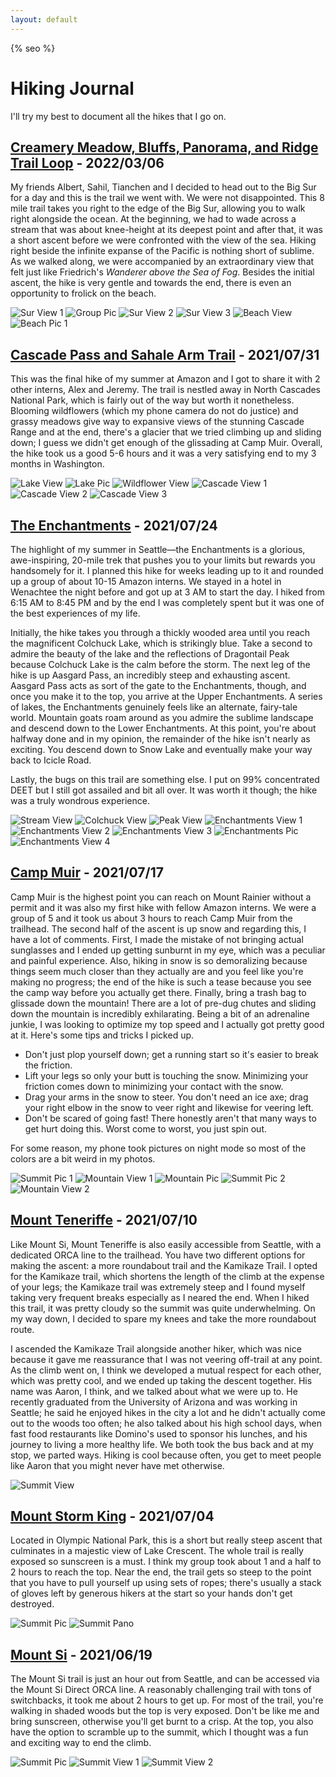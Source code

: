 ```yaml
---
layout: default
---
```

{% seo %}

# Hiking Journal

I'll try my best to document all the hikes that I go on.

## [Creamery Meadow, Bluffs, Panorama, and Ridge Trail Loop](https://www.alltrails.com/trail/us/california/creamery-meadow-bluffs-panorama-and-ridge-trail-loop) - 2022/03/06

My friends Albert, Sahil, Tianchen and I decided to head out to the Big Sur for a day and this is the trail we went with. We were not disappointed. This 8 mile trail takes you right to the edge of the Big Sur, allowing you to walk right alongside the ocean. At the beginning, we had to wade across a stream that was about knee-height at its deepest point and after that, it was a short ascent before we were confronted with the view of the sea. Hiking right beside the infinite expanse of the Pacific is nothing short of sublime. As we walked along, we were accompanied by an extraordinary view that felt just like Friedrich's *Wanderer above the Sea of Fog*. Besides the initial ascent, the hike is very gentle and towards the end, there is even an opportunity to frolick on the beach.

![Sur View 1](/assets/images/hiking/2022_03_06-big_sur/1.png)
![Group Pic](/assets/images/hiking/2022_03_06-big_sur/2.png)
![Sur View 2](/assets/images/hiking/2022_03_06-big_sur/3.jpg)
![Sur View 3](/assets/images/hiking/2022_03_06-big_sur/4.jpg)
![Beach View](/assets/images/hiking/2022_03_06-big_sur/5.png)
![Beach Pic 1](/assets/images/hiking/2022_03_06-big_sur/6.png)

## [Cascade Pass and Sahale Arm Trail](https://www.alltrails.com/trail/us/washington/cascade-pass-and-sahale-arm-trail--2) - 2021/07/31

This was the final hike of my summer at Amazon and I got to share it with 2 other interns, Alex and Jeremy. The trail is nestled away in North Cascades National Park, which is fairly out of the way but worth it nonetheless. Blooming wildflowers (which my phone camera do not do justice) and grassy meadows give way to expansive views of the stunning Cascade Range and at the end, there's a glacier that we tried climbing up and sliding down; I guess we didn't get enough of the glissading at Camp Muir. Overall, the hike took us a good 5-6 hours and it was a very satisfying end to my 3 months in Washington.

![Lake View](/assets/images/hiking/2021_07_31-cascade_pass_and_sahale_arm/1.jpg)
![Lake Pic](/assets/images/hiking/2021_07_31-cascade_pass_and_sahale_arm/2.jpg)
![Wildflower View](/assets/images/hiking/2021_07_31-cascade_pass_and_sahale_arm/3.jpg)
![Cascade View 1](/assets/images/hiking/2021_07_31-cascade_pass_and_sahale_arm/4.jpg)
![Cascade View 2](/assets/images/hiking/2021_07_31-cascade_pass_and_sahale_arm/5.jpg)
![Cascade View 3](/assets/images/hiking/2021_07_31-cascade_pass_and_sahale_arm/6.jpg)

## [The Enchantments](https://www.alltrails.com/trail/us/washington/the-enchantments-trail) - 2021/07/24

The highlight of my summer in Seattle—the Enchantments is a glorious, awe-inspiring, 20-mile trek that pushes you to your limits but rewards you handsomely for it. I planned this hike for weeks leading up to it and rounded up a group of about 10-15 Amazon interns. We stayed in a hotel in Wenachtee the night before and got up at 3 AM to start the day. I hiked from 6:15 AM to 8:45 PM and by the end I was completely spent but it was one of the best experiences of my life.

Initially, the hike takes you through a thickly wooded area until you reach the magnificent Colchuck Lake, which is strikingly blue. Take a second to admire the beauty of the lake and the reflections of Dragontail Peak because Colchuck Lake is the calm before the storm. The next leg of the hike is up Aasgard Pass, an incredibly steep and exhausting ascent. Aasgard Pass acts as sort of the gate to the Enchantments, though, and once you make it to the top, you arrive at the Upper Enchantments. A series of lakes, the Enchantments genuinely feels like an alternate, fairy-tale world. Mountain goats roam around as you admire the sublime landscape and descend down to the Lower Enchantments. At this point, you're about halfway done and in my opinion, the remainder of the hike isn't nearly as exciting. You descend down to Snow Lake and eventually make your way back to Icicle Road.

Lastly, the bugs on this trail are something else. I put on 99% concentrated DEET but I still got assailed and bit all over. It was worth it though; the hike was a truly wondrous experience.

![Stream View](/assets/images/hiking/2021_07_24-enchantments/1.jpg)
![Colchuck View](/assets/images/hiking/2021_07_24-enchantments/2.jpg)
![Peak View](/assets/images/hiking/2021_07_24-enchantments/3.jpg)
![Enchantments View 1](/assets/images/hiking/2021_07_24-enchantments/4.jpg)
![Enchantments View 2](/assets/images/hiking/2021_07_24-enchantments/5.jpg)
![Enchantments View 3](/assets/images/hiking/2021_07_24-enchantments/6.jpg)
![Enchantments Pic](/assets/images/hiking/2021_07_24-enchantments/7.jpg)
![Enchantments View 4](/assets/images/hiking/2021_07_24-enchantments/8.jpg)

## [Camp Muir](https://www.alltrails.com/trail/us/washington/camp-muir-route-via-skyline-trail) - 2021/07/17

Camp Muir is the highest point you can reach on Mount Rainier without a permit and it was also my first hike with fellow Amazon interns. We were a group of 5 and it took us about 3 hours to reach Camp Muir from the trailhead. The second half of the ascent is up snow and regarding this, I have a lot of comments. First, I made the mistake of not bringing actual sunglasses and I ended up getting sunburnt in my eye, which was a peculiar and painful experience. Also, hiking in snow is so demoralizing because things seem much closer than they actually are and you feel like you're making no progress; the end of the hike is such a tease because you see the camp way before you actually get there. Finally, bring a trash bag to glissade down the mountain! There are a lot of pre-dug chutes and sliding down the mountain is incredibly exhilarating. Being a bit of an adrenaline junkie, I was looking to optimize my top speed and I actually got pretty good at it. Here's some tips and tricks I picked up.

*   Don't just plop yourself down; get a running start so it's easier to break the friction.
*   Lift your legs so only your butt is touching the snow. Minimizing your friction comes down to minimizing your contact with the snow.
*   Drag your arms in the snow to steer. You don't need an ice axe; drag your right elbow in the snow to veer right and likewise for veering left.
*   Don't be scared of going fast! There honestly aren't that many ways to get hurt doing this. Worst come to worst, you just spin out.

For some reason, my phone took pictures on night mode so most of the colors are a bit weird in my photos.

![Summit Pic 1](/assets/images/hiking/2021_07_17-camp_muir/1.jpg)
![Mountain View 1](/assets/images/hiking/2021_07_17-camp_muir/2.jpg)
![Mountain Pic](/assets/images/hiking/2021_07_17-camp_muir/3.jpg)
![Summit Pic 2](/assets/images/hiking/2021_07_17-camp_muir/4.jpg)
![Mountain View 2](/assets/images/hiking/2021_07_17-camp_muir/5.jpg)

## [Mount Teneriffe](https://www.alltrails.com/trail/us/washington/mount-teneriffe-via-mount-teneriffe-trailhead) - 2021/07/10

Like Mount Si, Mount Teneriffe is also easily accessible from Seattle, with a dedicated ORCA line to the trailhead. You have two different options for making the ascent: a more roundabout trail and the Kamikaze Trail. I opted for the Kamikaze trail, which shortens the length of the climb at the expense of your legs; the Kamikaze trail was extremely steep and I found myself taking very frequent breaks especially as I neared the end. When I hiked this trail, it was pretty cloudy so the summit was quite underwhelming. On my way down, I decided to spare my knees and take the more roundabout route.

I ascended the Kamikaze Trail alongside another hiker, which was nice because it gave me reassurance that I was not veering off-trail at any point. As the climb went on, I think we developed a mutual respect for each other, which was pretty cool, and we ended up taking the descent together. His name was Aaron, I think, and we talked about what we were up to. He recently graduated from the University of Arizona and was working in Seattle; he said he enjoyed hikes in the city a lot and he didn't actually come out to the woods too often; he also talked about his high school days, when fast food restaurants like Domino's used to sponsor his lunches, and his journey to living a more healthy life. We both took the bus back and at my stop, we parted ways. Hiking is cool because often, you get to meet people like Aaron that you might never have met otherwise.

![Summit View](/assets/images/hiking/2021_07_10-mount_teneriffe/1.jpg)


## [Mount Storm King](https://www.alltrails.com/trail/us/washington/mount-storm-king) - 2021/07/04

Located in Olympic National Park, this is a short but really steep ascent that culminates in a majestic view of Lake Crescent. The whole trail is really exposed so sunscreen is a must. I think my group took about 1 and a half to 2 hours to reach the top. Near the end, the trail gets so steep to the point that you have to pull yourself up using sets of ropes; there's usually a stack of gloves left by generous hikers at the start so your hands don't get destroyed.

![Summit Pic](/assets/images/hiking/2021_07_04-mount_storm_king/1.jpg)
![Summit Pano](/assets/images/hiking/2021_07_04-mount_storm_king/2.jpg)

## [Mount Si](https://www.alltrails.com/trail/us/washington/mount-si-trail) - 2021/06/19

The Mount Si trail is just an hour out from Seattle, and can be accessed via the Mount Si Direct ORCA line. A reasonably challenging trail with tons of switchbacks, it took me about 2 hours to get up. For most of the trail, you're walking in shaded woods but the top is very exposed. Don't be like me and bring sunscreen, otherwise you'll get burnt to a crisp. At the top, you also have the option to scramble up to the summit, which I thought was a fun and exciting way to end the climb.

![Summit Pic](/assets/images/hiking/2021_06_19-mount_si/1.jpg)
![Summit View 1](/assets/images/hiking/2021_06_19-mount_si/2.jpg)
![Summit View 2](/assets/images/hiking/2021_06_19-mount_si/3.jpg)